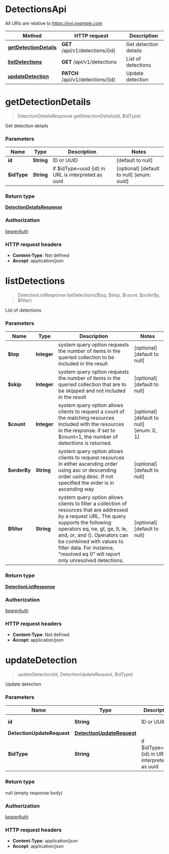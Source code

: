 # DetectionsApi

All URIs are relative to *https://eei.example.com*

Method | HTTP request | Description
------------- | ------------- | -------------
[**getDetectionDetails**](DetectionsApi.md#getDetectionDetails) | **GET** /api/v1/detections/{id} | Get detection details
[**listDetections**](DetectionsApi.md#listDetections) | **GET** /api/v1/detections | List of detections
[**updateDetection**](DetectionsApi.md#updateDetection) | **PATCH** /api/v1/detections/{id} | Update detection


<a name="getDetectionDetails"></a>
# **getDetectionDetails**
> DetectionDetailsResponse getDetectionDetails(id, $idType)

Get detection details

### Parameters

Name | Type | Description  | Notes
------------- | ------------- | ------------- | -------------
 **id** | **String**| ID or UUID | [default to null]
 **$idType** | **String**| if $idType&#x3D;uuid {id} in URL is interpreted as uuid | [optional] [default to null] [enum: uuid]

### Return type

[**DetectionDetailsResponse**](../Models/DetectionDetailsResponse.md)

### Authorization

[bearerAuth](../README.md#bearerAuth)

### HTTP request headers

- **Content-Type**: Not defined
- **Accept**: application/json

<a name="listDetections"></a>
# **listDetections**
> DetectionListResponse listDetections($top, $skip, $count, $orderBy, $filter)

List of detections

### Parameters

Name | Type | Description  | Notes
------------- | ------------- | ------------- | -------------
 **$top** | **Integer**| system query option requests the number of items in the queried collection to be included in the result | [optional] [default to null]
 **$skip** | **Integer**| system query option requests the number of items in the queried collection that are to be skipped and not included in the result | [optional] [default to null]
 **$count** | **Integer**| system query option allows clients to request a count of the matching resources included with the resources in the response. if set to $count&#x3D;1, the number of detections is returned. | [optional] [default to null] [enum: 0, 1]
 **$orderBy** | **String**| system query option allows clients to request resources in either ascending order using asc or descending order using desc. If not specified the order is in ascending way | [optional] [default to null]
 **$filter** | **String**| system query option allows clients to filter a collection of resources that are addressed by a request URL. The query supports the following operators eq, ne, gt, ge, lt, le, and, or, and (). Operators can be combined with values to filter data. For instance, “resolved eq 0” will report only unresolved detections. | [optional] [default to null]

### Return type

[**DetectionListResponse**](../Models/DetectionListResponse.md)

### Authorization

[bearerAuth](../README.md#bearerAuth)

### HTTP request headers

- **Content-Type**: Not defined
- **Accept**: application/json

<a name="updateDetection"></a>
# **updateDetection**
> updateDetection(id, DetectionUpdateRequest, $idType)

Update detection

### Parameters

Name | Type | Description  | Notes
------------- | ------------- | ------------- | -------------
 **id** | **String**| ID or UUID | [default to null]
 **DetectionUpdateRequest** | [**DetectionUpdateRequest**](../Models/DetectionUpdateRequest.md)|  |
 **$idType** | **String**| if $idType&#x3D;uuid {id} in URL is interpreted as uuid | [optional] [default to null] [enum: uuid]

### Return type

null (empty response body)

### Authorization

[bearerAuth](../README.md#bearerAuth)

### HTTP request headers

- **Content-Type**: application/json
- **Accept**: application/json

